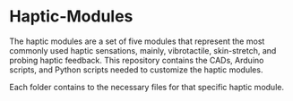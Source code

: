 # Haptic-Modules

The haptic modules are a set of five modules that represent the most commonly used haptic sensations, mainly, vibrotactile, skin-stretch, and probing haptic feedback. This repository contains the CADs, Arduino scripts, and Python scripts needed to customize the haptic modules. 

Each folder contains to the necessary files for that specific haptic module. 
